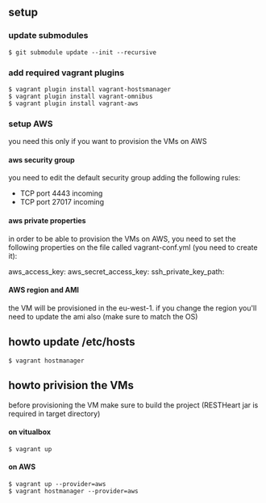 ## setup

### update submodules

	$ git submodule update --init --recursive 
	
### add required vagrant plugins

	$ vagrant plugin install vagrant-hostsmanager
	$ vagrant plugin install vagrant-omnibus
	$ vagrant plugin install vagrant-aws
	
### setup AWS

you need this only if you want to provision the VMs on AWS

#### aws security group

you need to edit the default security group adding the following rules:
- TCP port 4443 incoming
- TCP port 27017 incoming

#### aws private properties

in order to be able to provision the VMs on AWS, you need to set the following properties on the file called vagrant-conf.yml (you need to create it):

aws_access_key: <your aws accecss key>
aws_secret_access_key: <your aws secret>
ssh_private_key_path: <path to your aws ssh key>

#### AWS region and AMI

the VM will be provisioned in the eu-west-1. if you change the region you'll need to update the ami also (make sure to match the OS)
	
## howto update /etc/hosts

	$ vagrant hostmanager
	
## howto privision the VMs

before provisioning the VM make sure to build the project (RESTHeart jar is required in target directory)

#### on vitualbox

	$ vagrant up
	
#### on AWS


	$ vagrant up --provider=aws
    $ vagrant hostmanager --provider=aws